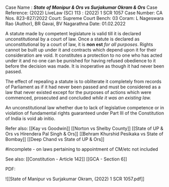 Case Name : ***State of Manipur & Ors vs Surjakumar Okram & Ors***
Case Reference: (2022) LiveLaw (SC) 113 : (2022) 1 SCR 1057
Case Number: CA Nos. 823-827/2022
Court: Supreme Court
Bench: 03
Coram: L Nageswara Rao (Author), BR Gavai, BV Nagarathna
Date: 01.02.2022

A statute made by competent legislature is valid till it is declared unconstitutional by a court of law.
Once a statute is declared as unconstitutional by a court of law, it is **non est** *for all purposes*. Rights cannot be built up under it and contracts which depend upon it for their consideration are void. It constitutes a protection to no one who has acted under it and no one can be punished for having refused obedience to it before the decision was made. It is inoperative as though it had never been passed.

The effect of repealing a statute is to obliterate it completely from records of Parliament as if it had never been passed and must be considered as a law that never existed except for the purposes of actions which were commenced, prosecuted and concluded *while it was an existing law.*

An unconstitutional law whether due to lack of legislative competence or in violation of fundamental rights guaranteed under Part III of the Constitution of India is void ab initio.


Refer also:
[[Kay vs Goodwin]]
[[Norton vs Shelby County]]
[[State of UP & Ors vs Hirendera Pal Singh & Ors]]
[[Behram Khurshid Pesikaka vs State of Bombay]]
[[Deep Chand vs State of UP & Ors]]

#incomplete - on laws pertaining to appointment of CM/etc not included

See also:
[[Constitution - Article 142]] 
[[GCA - Section 6]]

PDF:

![[State of Manipur vs Surjakumar Okram, (2022) 1 SCR 1057.pdf]]